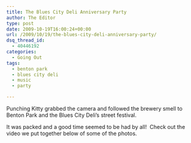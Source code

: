 ```yaml
---
title: The Blues City Deli Anniversary Party
author: The Editor
type: post
date: 2009-10-19T16:00:24+00:00
url: /2009/10/19/the-blues-city-deli-anniversary-party/
dsq_thread_id:
  - 40446192
categories:
  - Going Out
tags:
  - benton park
  - blues city deli
  - music
  - party

---
```

Punching Kitty grabbed the camera and followed the brewery smell to Benton Park and the Blues City Deli&#8217;s street festival.

It was packed and a good time seemed to be had by all!  Check out the video we put together below of some of the photos.